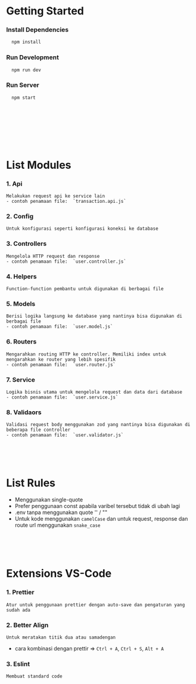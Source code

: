 
# Getting Started
### Install Dependencies
```bash
  npm install
```

### Run Development
```bash
  npm run dev
```

### Run Server 
```bash
  npm start
```


<br>
<br>
<br>

<br>
<br>
<br>


# List Modules

### 1. Api
    Melakukan request api ke service lain
    - contoh penamaan file:  `transaction.api.js`

### 2. Config
    Untuk konfigurasi seperti konfigurasi koneksi ke database

### 3. Controllers
    Mengelola HTTP request dan response
    - contoh penamaan file:  `user.controller.js`

### 4. Helpers
    Function-function pembantu untuk digunakan di berbagai file

### 5. Models
    Berisi logika langsung ke database yang nantinya bisa digunakan di berbagai file
    - contoh penamaan file:  `user.model.js`

### 6. Routers
    Mengarahkan routing HTTP ke controller. Memiliki index untuk mengarahkan ke router yang lebih spesifik
    - contoh penamaan file:  `user.router.js`

### 7. Service
    Logika bisnis utama untuk mengelola request dan data dari database
    - contoh penamaan file:  `user.service.js`

### 8. Validaors
    Validasi request body menggunakan zod yang nantinya bisa digunakan di beberapa file controller
    - contoh penamaan file:  `user.validator.js`

<br>
<br>
<br>

# List Rules
  - Menggunakan single-quote
  - Prefer penggunaan const apabila varibel tersebut tidak di ubah lagi
  - .env tanpa menggunakan quote '' / "" 
  - Untuk kode menggunakan `camelCase` dan untuk request, response dan route url menggunakan `snake_case`

<br>
<br>
<br>

# Extensions VS-Code
### 1. Prettier
    Atur untuk penggunaan prettier dengan auto-save dan pengaturan yang sudah ada

### 2. Better Align
    Untuk meratakan titik dua atau samadengan
  - cara  kombinasi dengan prettir => `Ctrl + A`, `Ctrl + S`, `Alt + A`

### 3. Eslint
    Membuat standard code

